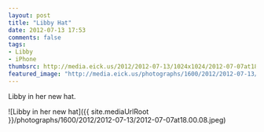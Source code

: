 ```yaml
---
layout: post
title: "Libby Hat"
date: 2012-07-13 17:53
comments: false
tags: 
- Libby
- iPhone
thumbsrc: http://media.eick.us/2012/2012-07-13/1024x1024/2012-07-07at18.00.08.jpeg
featured_image: "http://media.eick.us/photographs/1600/2012/2012-07-13/2012-07-07at18.00.08.jpeg"
---
```

Libby in her new hat.

![Libby in her new hat]({{ site.mediaUrlRoot }}/photographs/1600/2012/2012-07-13/2012-07-07at18.00.08.jpeg)
